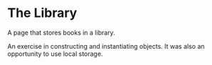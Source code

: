 # The Library

A page that stores books in a library. 

An exercise in constructing and instantiating objects. It was also an opportunity to use local storage.